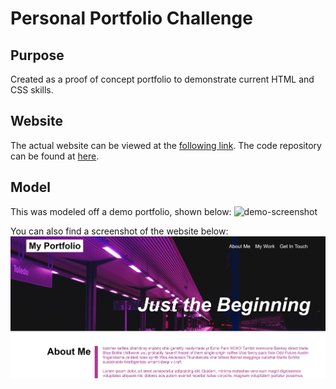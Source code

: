 # Personal Portfolio Challenge

## Purpose
Created as a proof of concept portfolio to demonstrate current HTML and CSS skills.

## Website
The actual website can be viewed at the [following link](https://aelisker.github.io/). The code repository can be found at [here](https://github.com/aelisker/aelisker.github.io).



## Model
This was modeled off a demo portfolio, shown below:
![demo-screenshot](./assets/images/demo.gif)

You can also find a screenshot of the website below:
![personal-portfolio](./assets/images/port.JPG)